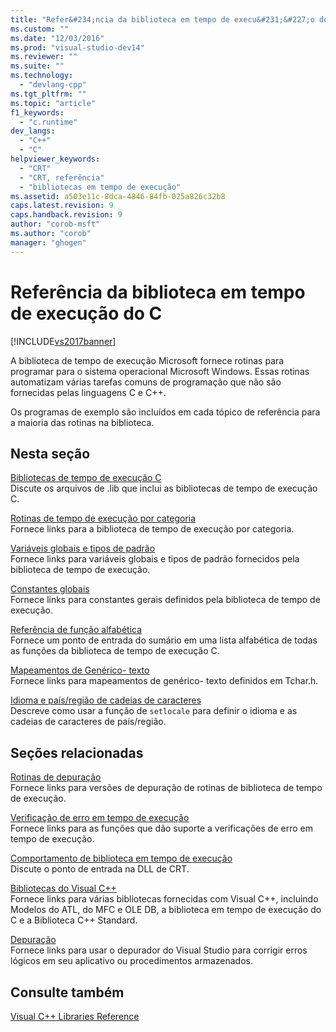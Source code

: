 ```yaml
---
title: "Refer&#234;ncia da biblioteca em tempo de execu&#231;&#227;o do C | Microsoft Docs"
ms.custom: ""
ms.date: "12/03/2016"
ms.prod: "visual-studio-dev14"
ms.reviewer: ""
ms.suite: ""
ms.technology: 
  - "devlang-cpp"
ms.tgt_pltfrm: ""
ms.topic: "article"
f1_keywords: 
  - "c.runtime"
dev_langs: 
  - "C++"
  - "C"
helpviewer_keywords: 
  - "CRT"
  - "CRT, referência"
  - "bibliotecas em tempo de execução"
ms.assetid: a503e11c-8dca-4846-84fb-025a826c32b8
caps.latest.revision: 9
caps.handback.revision: 9
author: "corob-msft"
ms.author: "corob"
manager: "ghogen"
---
```

# Refer&#234;ncia da biblioteca em tempo de execu&#231;&#227;o do C
[!INCLUDE[vs2017banner](../assembler/inline/includes/vs2017banner.md)]

A biblioteca de tempo de execução Microsoft fornece rotinas para programar para o sistema operacional Microsoft Windows.  Essas rotinas automatizam várias tarefas comuns de programação que não são fornecidas pelas linguagens C e C\+\+.  
  
 Os programas de exemplo são incluídos em cada tópico de referência para a maioria das rotinas na biblioteca.  
  
## Nesta seção  
 [Bibliotecas de tempo de execução C](../c-runtime-library/crt-library-features.md)  
 Discute os arquivos de .lib que inclui as bibliotecas de tempo de execução C.  
  
 [Rotinas de tempo de execução por categoria](../c-runtime-library/run-time-routines-by-category.md)  
 Fornece links para a biblioteca de tempo de execução por categoria.  
  
 [Variáveis globais e tipos de padrão](../c-runtime-library/global-variables-and-standard-types.md)  
 Fornece links para variáveis globais e tipos de padrão fornecidos pela biblioteca de tempo de execução.  
  
 [Constantes globais](../c-runtime-library/global-constants.md)  
 Fornece links para constantes gerais definidos pela biblioteca de tempo de execução.  
  
 [Referência de função alfabética](../c-runtime-library/reference/crt-alphabetical-function-reference.md)  
 Fornece um ponto de entrada do sumário em uma lista alfabética de todas as funções da biblioteca de tempo de execução C.  
  
 [Mapeamentos de Genérico\- texto](../c-runtime-library/generic-text-mappings.md)  
 Fornece links para mapeamentos de genérico\- texto definidos em Tchar.h.  
  
 [Idioma e país\/região de cadeias de caracteres](../c-runtime-library/locale-names-languages-and-country-region-strings.md)  
 Descreve como usar a função de `setlocale` para definir o idioma e as cadeias de caracteres de país\/região.  
  
## Seções relacionadas  
 [Rotinas de depuração](../c-runtime-library/debug-routines.md)  
 Fornece links para versões de depuração de rotinas de biblioteca de tempo de execução.  
  
 [Verificação de erro em tempo de execução](../Topic/Run-Time%20Error%20Checking.md)  
 Fornece links para as funções que dão suporte a verificações de erro em tempo de execução.  
  
 [Comportamento de biblioteca em tempo de execução](../build/run-time-library-behavior.md)  
 Discute o ponto de entrada na DLL de CRT.  
  
 [Bibliotecas do Visual C\+\+](http://msdn.microsoft.com/pt-br/fec23c40-10c0-4857-9cdc-33a3b99b30ae)  
 Fornece links para várias bibliotecas fornecidas com Visual C\+\+, incluindo Modelos do ATL, do MFC e OLE DB, a biblioteca em tempo de execução do C e a Biblioteca C\+\+ Standard.  
  
 [Depuração](../Topic/Debugging%20in%20Visual%20Studio.md)  
 Fornece links para usar o depurador do Visual Studio para corrigir erros lógicos em seu aplicativo ou procedimentos armazenados.  
  
## Consulte também  
 [Visual C\+\+ Libraries Reference](http://msdn.microsoft.com/pt-br/fec23c40-10c0-4857-9cdc-33a3b99b30ae)
